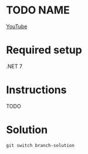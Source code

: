 # TODO NAME

[YouTube](https://youtube.keboo.dev)

# Required setup
.NET 7

# Instructions
TODO

# Solution
`git switch branch-solution`
